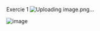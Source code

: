 Exercie 1
![Uploading image.png…]()

![image](https://github.com/A-laili/Tp_Hibernate/assets/147451080/ffcb799a-1d2c-4e1f-b7be-2d5468792c18)

